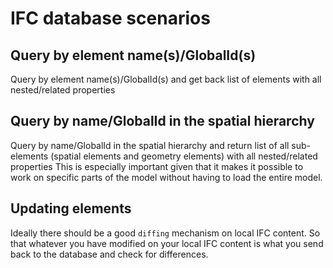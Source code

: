# IFC database scenarios 


## Query by element name(s)/GlobalId(s)

Query by element name(s)/GlobalId(s) and get back list of elements with all nested/related properties

## Query by name/GlobalId in the spatial hierarchy
Query by name/GlobalId in the spatial hierarchy and return list of all sub-elements (spatial elements and geometry elements) with all nested/related properties
This is especially important given that it makes it possible to work on specific parts of the model without having to load the entire model. 


## Updating elements 
Ideally there should be a good `diffing` mechanism on local IFC content. So that whatever you have modified on your local IFC content is what you send back to the database and check for differences. 